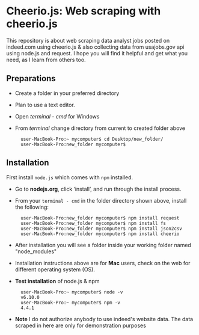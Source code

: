 # Cheerio.js: Web scraping with cheerio.js
This repository is about web scraping data analyst jobs posted on indeed.com using cheerio.js &amp; also collecting data from usajobs.gov api using node.js and request. I hope you will find it helpful and get what you need, as I learn from others too. 

## Preparations
* Create a folder in your preferred directory
* Plan to use a text editor. 
* Open *terminal - cmd* for Windows 
* From *terminal* change directory from current to created folder above

	  	user-MacBook-Pro:~ mycomputer$ cd Desktop/new_folder/
	  	user-MacBook-Pro:new_folder mycomputer$

## Installation
First install `node.js` which comes with `npm` installed.

* Go to **nodejs.org**, click ‘install’, and run through the install process.
* From your `terminal - cmd` in the folder directory shown above, install the following:
	
	  	user-MacBook-Pro:new_folder mycomputer$ npm install request
	  	user-MacBook-Pro:new_folder mycomputer$ npm install fs
	  	user-MacBook-Pro:new_folder mycomputer$ npm install json2csv
	  	user-MacBook-Pro:new_folder mycomputer$ npm install cheerio
		
* After installation you will see a folder inside your working folder named "node_modules"
* Installation instructions above are for **Mac** users, check on the web for different operating system (OS). 
* **Test installation** of node.js & npm

	  	user-MacBook-Pro:~ mycomputer$ node -v
	  	v6.10.0
	  	user-MacBook-Pro:~ mycomputer$ npm -v
	  	4.4.1
	






* **Note** I do not authorize anybody to use indeed's website data. The data scraped in here are only for demonstration purposes
